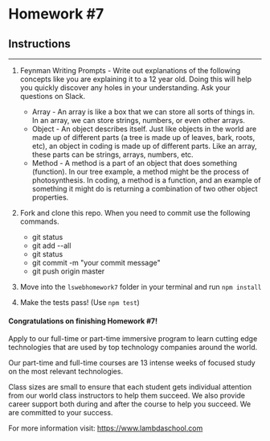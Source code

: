 # Homework #7

## Instructions
---
1. Feynman Writing Prompts - Write out explanations of the following concepts like you are explaining it to a 12 year old.  Doing this will help you quickly discover any holes in your understanding.  Ask your questions on Slack.
		
	* Array - An array is like a box that we can store all sorts of things in. In an array, we can store strings, numbers, or even other arrays.
	* Object - An object describes itself. Just like objects in the world are made up of different parts (a tree is made up of leaves, bark, roots, etc), an object in coding is made up of different parts. Like an array, these parts can be strings, arrays, numbers, etc.
	* Method - A method is a part of an object that does something (function). In our tree example, a method might be the process of photosynthesis. In coding, a method is a function, and an example of something it might do is returning a combination of two other object properties.


3. Fork and clone this repo.  When you need to commit use the following commands.
		
	* git status
	* git add --all
	* git status
	* git commit -m "your commit message"
	* git push origin master


4. Move into the `lswebhomework7` folder in your terminal and run `npm install` 


4. Make the tests pass! (Use `npm test`)




#### Congratulations on finishing Homework #7!
Apply to our full-time or part-time immersive program to learn cutting edge technologies that are used by top technology companies around the world.

Our part-time and full-time courses are 13 intense weeks of focused study on the most relevant technologies.  

Class sizes are small to ensure that each student gets individual attention from our world class instructors to help them succeed.  We also provide career support both during and after the course to help you succeed.  We are committed to your success.

For more information visit: https://www.lambdaschool.com
